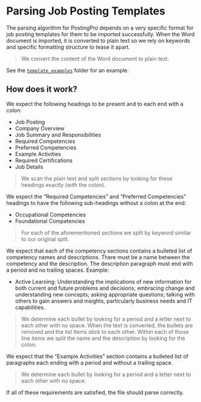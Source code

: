 # Parsing Job Posting Templates
The parsing algorithm for PostingPro depends on a very specific format for job posting templates for them to be imported successfully. When the Word document is imported, it is converted to plain text so we rely on keywords and specific formatting structure to tease it apart.
> We convert the content of the Word document to plain text.

See the [`template_examples`](\template_examples) folder for an example.
## How does it work?
We expect the following headings to be present and to each end with a colon:
- Job Posting
- Company Overview
- Job Summary and Responsibilities
- Required Competencies
- Preferred Competencies
- Example Activities
- Required Certifications
- Job Details

> We scan the plain text and split sections by looking for these headings exactly (with the colon).

We expect the “Required Competencies” and “Preferred Competencies” headings to have the following sub-headings without a colon at the end:
- Occupational Competencies
- Foundational Competencies

> For each of the aforementioned sections we split by keyword similar to our original split.

We expect that each of the competency sections contains a bulleted list of competency names and descriptions. There must be a name between the competency and the description. The description paragraph must end with a period and no trailing spaces. Example:
- Active Learning: Understanding the implications of new information for both current and future problems and decisions; embracing change and understanding new concepts; asking appropriate questions; talking with others to gain answers and insights, particularly business needs and IT capabilities.

> We determine each bullet by looking for a period and a letter next to each other with no space. When the text is converted, the bullets are removed and the list items stick to each other. Within each of those line items we split the name and the description by looking for the colon.

We expect that the “Example Activities” section contains a bulleted list of paragraphs each ending with a period and without a trailing space.
> We determine each bullet by looking for a period and a letter next to each other with no space.

If all of these requirements are satisfied, the file should parse correctly.
